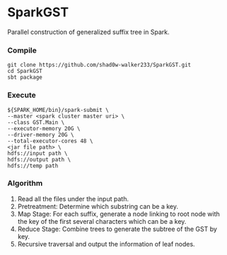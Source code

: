 # SparkGST
Parallel construction of generalized suffix tree in Spark.

### Compile
```
git clone https://github.com/shad0w-walker233/SparkGST.git
cd SparkGST
sbt package
```
### Execute
```
${SPARK_HOME/bin}/spark-submit \
--master <spark cluster master uri> \
--class GST.Main \
--executor-memory 20G \
--driver-memory 20G \
--total-executor-cores 48 \
<jar file path> \
hdfs://input path \
hdfs://output path \
hdfs://temp path
```

### Algorithm
1. Read all the files under the input path.
2. Pretreatment: Determine which substring can be a key.
3. Map Stage: For each suffix, generate a node linking to root node with the key of the first several characters which can be a key.
4. Reduce Stage: Combine trees to generate the subtree of the GST by key.
5. Recursive traversal and output the information of leaf nodes.
